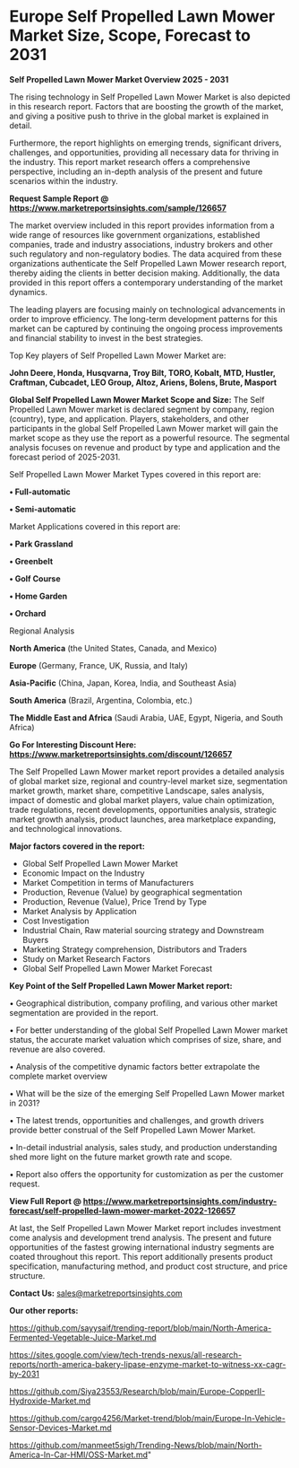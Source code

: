 # Europe Self Propelled Lawn Mower Market Size, Scope, Forecast to 2031

<Strong> Self Propelled Lawn Mower Market Overview 2025 - 2031</strong>

The rising technology in Self Propelled Lawn Mower Market is also depicted in this research report. Factors that are boosting the growth of the market, and giving a positive push to thrive in the global market is explained in detail.

Furthermore, the report highlights on emerging trends, significant drivers, challenges, and opportunities, providing all necessary data for thriving in the industry. This report market research offers a comprehensive perspective, including an in-depth analysis of the present and future scenarios within the industry.

<strong>Request Sample Report @ <a href=https://www.marketreportsinsights.com/sample/126657>https://www.marketreportsinsights.com/sample/126657</a></strong>

The market overview included in this report provides information from a wide range of resources like government organizations, established companies, trade and industry associations, industry brokers and other such regulatory and non-regulatory bodies. The data acquired from these organizations authenticate the Self Propelled Lawn Mower research report, thereby aiding the clients in better decision making. Additionally, the data provided in this report offers a contemporary understanding of the market dynamics.

The leading players are focusing mainly on technological advancements in order to improve efficiency. The long-term development patterns for this market can be captured by continuing the ongoing process improvements and financial stability to invest in the best strategies.

Top Key players of Self Propelled Lawn Mower Market are:

<strong>John Deere, Honda, Husqvarna, Troy Bilt, TORO, Kobalt, MTD, Hustler, Craftman, Cubcadet, LEO Group, Altoz, Ariens, Bolens, Brute, Masport</strong>

<strong><b>Global Self Propelled Lawn Mower Market Scope and Size:</b></strong>
The Self Propelled Lawn Mower market is declared segment by company, region (country), type, and application. Players, stakeholders, and other participants in the global Self Propelled Lawn Mower market will gain the market scope as they use the report as a powerful resource. The segmental analysis focuses on revenue and product by type and application and the forecast period of 2025-2031.

Self Propelled Lawn Mower Market Types covered in this report are:

<strong>• Full-automatic

• Semi-automatic</strong>

Market Applications covered in this report are:

<strong>• Park Grassland

• Greenbelt

• Golf Course

• Home Garden

• Orchard</strong> 

Regional Analysis

<strong>North America</strong> (the United States, Canada, and Mexico)

<strong>Europe</strong> (Germany, France, UK, Russia, and Italy)

<strong>Asia-Pacific</strong> (China, Japan, Korea, India, and Southeast Asia)

<strong>South America</strong> (Brazil, Argentina, Colombia, etc.)

<strong>The Middle East and Africa</strong> (Saudi Arabia, UAE, Egypt, Nigeria, and South Africa)

<strong>Go For Interesting Discount Here: <a href=https://www.marketreportsinsights.com/discount/126657>https://www.marketreportsinsights.com/discount/126657</a></strong>

The Self Propelled Lawn Mower market report provides a detailed analysis of global market size, regional and country-level market size, segmentation market growth, market share, competitive Landscape, sales analysis, impact of domestic and global market players, value chain optimization, trade regulations, recent developments, opportunities analysis, strategic market growth analysis, product launches, area marketplace expanding, and technological innovations.

<strong><b>Major factors covered in the report:</b></strong>
<ul>
  <li>Global Self Propelled Lawn Mower Market </li>
  <li>Economic Impact on the Industry</li>
  <li>Market Competition in terms of Manufacturers</li>
  <li>Production, Revenue (Value) by geographical segmentation</li>
  <li>Production, Revenue (Value), Price Trend by Type</li>
  <li>Market Analysis by Application</li>
  <li>Cost Investigation</li>
  <li>Industrial Chain, Raw material sourcing strategy and Downstream Buyers</li>
  <li>Marketing Strategy comprehension, Distributors and Traders</li>
  <li>Study on Market Research Factors</li>
  <li>Global Self Propelled Lawn Mower Market Forecast</li>
</ul>

<strong><b>Key Point of the Self Propelled Lawn Mower Market report:</b></strong>

• Geographical distribution, company profiling, and various other market segmentation are provided in the report.

• For better understanding of the global Self Propelled Lawn Mower market status, the accurate market valuation which comprises of size, share, and revenue are also covered.

• Analysis of the competitive dynamic factors better extrapolate the complete market overview

• What will be the size of the emerging Self Propelled Lawn Mower market in 2031?

• The latest trends, opportunities and challenges, and growth drivers provide better construal of the Self Propelled Lawn Mower Market.

• In-detail industrial analysis, sales study, and production understanding shed more light on the future market growth rate and scope.

• Report also offers the opportunity for customization as per the customer request.

<strong><b>View Full Report @ <a href=https://www.marketreportsinsights.com/industry-forecast/self-propelled-lawn-mower-market-2022-126657>https://www.marketreportsinsights.com/industry-forecast/self-propelled-lawn-mower-market-2022-126657</a></b></strong>


At last, the Self Propelled Lawn Mower Market report includes investment come analysis and development trend analysis. The present and future opportunities of the fastest growing international industry segments are coated throughout this report. This report additionally presents product specification, manufacturing method, and product cost structure, and price structure.

<strong>Contact Us:</strong>
sales@marketreportsinsights.com

<strong>Our other reports:</strong>

<a href=https://github.com/sayysaif/trending-report/blob/main/North-America-Fermented-Vegetable-Juice-Market.md>https://github.com/sayysaif/trending-report/blob/main/North-America-Fermented-Vegetable-Juice-Market.md</a>

<a href=https://sites.google.com/view/tech-trends-nexus/all-research-reports/north-america-bakery-lipase-enzyme-market-to-witness-xx-cagr-by-2031>https://sites.google.com/view/tech-trends-nexus/all-research-reports/north-america-bakery-lipase-enzyme-market-to-witness-xx-cagr-by-2031</a>

<a href=https://github.com/Siya23553/Research/blob/main/Europe-CopperII-Hydroxide-Market.md>https://github.com/Siya23553/Research/blob/main/Europe-CopperII-Hydroxide-Market.md</a>

<a href=https://github.com/cargo4256/Market-trend/blob/main/Europe-In-Vehicle-Sensor-Devices-Market.md>https://github.com/cargo4256/Market-trend/blob/main/Europe-In-Vehicle-Sensor-Devices-Market.md</a>

<a href=https://github.com/manmeet5sigh/Trending-News/blob/main/North-America-In-Car-HMI/OSS-Market.md>https://github.com/manmeet5sigh/Trending-News/blob/main/North-America-In-Car-HMI/OSS-Market.md</a>"

